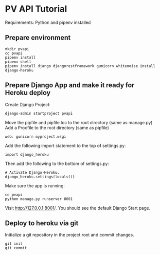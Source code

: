 # PV API Tutorial

Requirements: Python and pipenv installed

## Prepare environment

```
mkdir pvapi
cd pvapi
pipenv install
pipenv shell
pipenv install django djangorestframework gunicorn whitenoise install django-heroku
```

## Prepare Django App and make it ready for Heroku deploy
Create Django Project:

`django-admin startproject pvapi`

Move the pipfile and pipfile.loc to the root directory (same as manage.py)
Add a Procfile to the root directory (same as pipfile)

`web: gunicorn myproject.wsgi`

Add the following import statement to the top of settings.py:

`import django_heroku`

Then add the following to the bottom of settings.py:
```
# Activate Django-Heroku.
django_heroku.settings(locals())
```
Make sure the app is running: 

```
cd pvapi
python manage.py runserver 8001
```

Visit http://127.0.0.1:8001/. You should see the default Django Start page.



## Deploy to heroku via git
Initialize a git repository in the project root and commit changes.
```
git init
git commit
```



